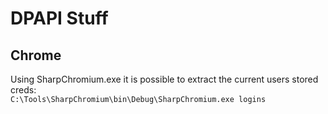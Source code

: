 # DPAPI Stuff

## Chrome
Using SharpChromium.exe it is possible to extract the current users stored creds:   
`C:\Tools\SharpChromium\bin\Debug\SharpChromium.exe logins`   
